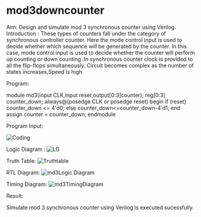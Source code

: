 # mod3downcounter

Aim:
Design and simulate mod 3 synchronous counter using Verilog.
Introduction : These types of counters fall under the category of synchronous controller counter. Here the mode control input is used to decide whether which sequence will be generated by the counter. In this case, mode control input is used to decide whether the counter will perform up counting or down counting .In synchronous counter clock is provided to all the flip-flops simultaneously. Circuit becomes complex as the number of states increases,Speed is high

Program: 

module md3(input CLK,input reset,output[0:3]counter);
reg[0:3] counter_down;
always@(posedge CLK or posedge reset)
begin
if (reset)
counter_down <= 4'd0;
else
counter_down<=counter_down-4'd1;
end
assign counter = counter_down;
endmodule

Program Input:

![Coding](https://user-images.githubusercontent.com/119476322/214327964-2bc389fe-b874-4a1c-99a3-85d746688bdd.png)

Logic Diagram : 
![LG](https://user-images.githubusercontent.com/119476322/214329686-24ed537f-dbc1-41cd-81a5-dff3e3b5e6bf.png)

Truth Table: 
![Truthtable](https://user-images.githubusercontent.com/119476322/214329912-49f2219d-8e99-4944-8f00-b4eefc07fec2.png)


RTL Diagram: 
![md3Logic Diagram](https://user-images.githubusercontent.com/119476322/214327309-1be96f43-c968-44ab-8ec5-38854b351eb8.png)

Timing Diagram: 
![md3TimingDiagram](https://user-images.githubusercontent.com/119476322/214330034-34fb1525-5921-4335-8c83-3b533ce29096.png)

Result:

Simulate mod 3 synchronous counter using Verilog is executed sucessfully.
